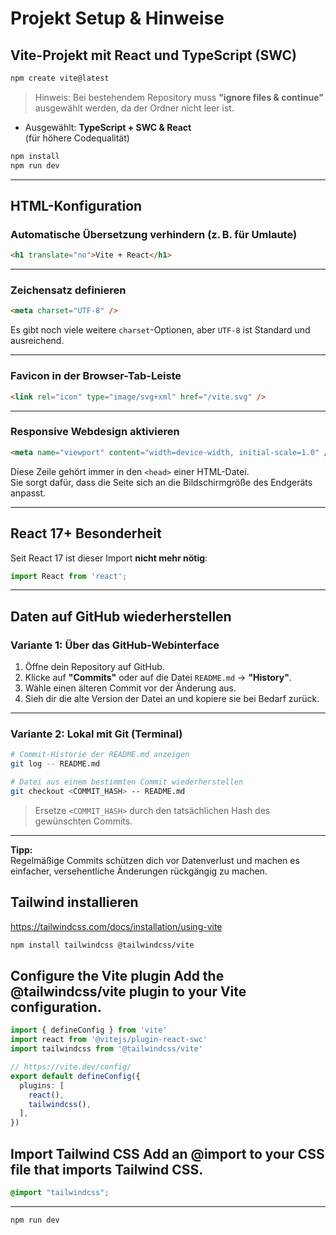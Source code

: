 
# Projekt Setup & Hinweise

##  Vite-Projekt mit React und TypeScript (SWC)

```bash
npm create vite@latest
```

> Hinweis: Bei bestehendem Repository muss **"ignore files & continue"** ausgewählt werden, da der Ordner nicht leer ist.

- Ausgewählt: **TypeScript + SWC & React**  
  (für höhere Codequalität)

```bash
npm install
npm run dev
```

---

##  HTML-Konfiguration

###  Automatische Übersetzung verhindern (z. B. für Umlaute)

```html
<h1 translate="no">Vite + React</h1>
```

---

###  Zeichensatz definieren

```html
<meta charset="UTF-8" />
```

Es gibt noch viele weitere `charset`-Optionen, aber `UTF-8` ist Standard und ausreichend.

---

###  Favicon in der Browser-Tab-Leiste

```html
<link rel="icon" type="image/svg+xml" href="/vite.svg" />
```

---

###  Responsive Webdesign aktivieren

```html
<meta name="viewport" content="width=device-width, initial-scale=1.0" />
```

Diese Zeile gehört immer in den `<head>` einer HTML-Datei.  
Sie sorgt dafür, dass die Seite sich an die Bildschirmgröße des Endgeräts anpasst.

---

##  React 17+ Besonderheit

Seit React 17 ist dieser Import **nicht mehr nötig**:

```ts
import React from 'react';
```

---

##  Daten auf GitHub wiederherstellen

###  Variante 1: Über das GitHub-Webinterface

1. Öffne dein Repository auf GitHub.
2. Klicke auf **"Commits"** oder auf die Datei `README.md` → **"History"**.
3. Wähle einen älteren Commit vor der Änderung aus.
4. Sieh dir die alte Version der Datei an und kopiere sie bei Bedarf zurück.

---

###  Variante 2: Lokal mit Git (Terminal)

```bash
# Commit-Historie der README.md anzeigen
git log -- README.md

# Datei aus einem bestimmten Commit wiederherstellen
git checkout <COMMIT_HASH> -- README.md
```

> Ersetze `<COMMIT_HASH>` durch den tatsächlichen Hash des gewünschten Commits.

---

**Tipp:**  
Regelmäßige Commits schützen dich vor Datenverlust und machen es einfacher, versehentliche Änderungen rückgängig zu machen.


## Tailwind installieren
https://tailwindcss.com/docs/installation/using-vite

```bash
npm install tailwindcss @tailwindcss/vite
```
Configure the Vite plugin
Add the @tailwindcss/vite plugin to your Vite configuration.
---

```ts
import { defineConfig } from 'vite'
import react from '@vitejs/plugin-react-swc'
import tailwindcss from '@tailwindcss/vite'

// https://vite.dev/config/
export default defineConfig({
  plugins: [
    react(),
    tailwindcss(),
  ],
})
```
Import Tailwind CSS
Add an @import to your CSS file that imports Tailwind CSS.
---
```css
@import "tailwindcss";
```
---
```bash
npm run dev
```